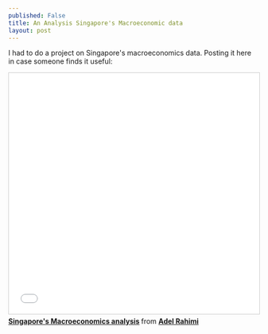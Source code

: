```yaml
---
published: False
title: An Analysis Singapore's Macroeconomic data
layout: post
---
```


I had to do a project on Singapore's macroeconomics data. Posting it here in case someone finds it useful:

<iframe src="//www.slideshare.net/slideshow/embed_code/key/1KwZ6oujR5nzon" width="595" height="485" frameborder="0" marginwidth="0" marginheight="0" scrolling="no" style="border:1px solid #CCC; border-width:1px; margin-bottom:5px; max-width: 100%;" allowfullscreen> </iframe> <div style="margin-bottom:5px"> <strong> <a href="//www.slideshare.net/rahimiadel/singapores-macroeconomics-analysis-250233341" title="Singapore&#x27;s Macroeconomics analysis" target="_blank">Singapore&#x27;s Macroeconomics analysis</a> </strong> from <strong><a href="https://www.slideshare.net/rahimiadel" target="_blank">Adel Rahimi</a></strong> </div>
